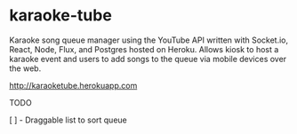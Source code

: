 # karaoke-tube

Karaoke song queue manager using the YouTube API written with Socket.io, React, Node, Flux, and Postgres hosted on Heroku. Allows kiosk to host a karaoke event and users to add songs to the queue via mobile devices over the web.

http://karaoketube.herokuapp.com

TODO

[ ] - Draggable list to sort queue
